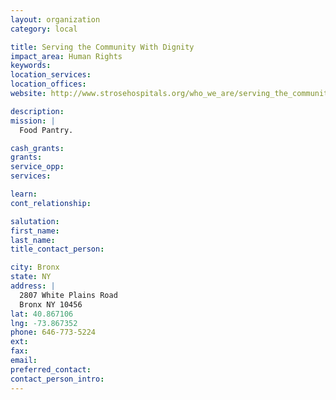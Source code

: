 ```yaml
---
layout: organization
category: local

title: Serving the Community With Dignity
impact_area: Human Rights
keywords: 
location_services: 
location_offices: 
website: http://www.strosehospitals.org/who_we_are/serving_the_community/index.htm

description: 
mission: |
  Food Pantry.

cash_grants: 
grants: 
service_opp: 
services: 

learn: 
cont_relationship: 

salutation: 
first_name: 
last_name: 
title_contact_person: 

city: Bronx
state: NY
address: |
  2807 White Plains Road    
  Bronx NY 10456
lat: 40.867106
lng: -73.867352
phone: 646-773-5224
ext: 
fax: 
email: 
preferred_contact: 
contact_person_intro: 
---
```

